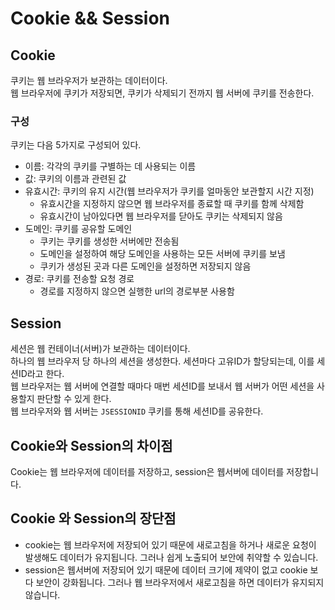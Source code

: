 # Cookie && Session

## Cookie
쿠키는 웹 브라우저가 보관하는 데이터이다.
<br>
웹 브라우저에 쿠키가 저장되면, 쿠키가 삭제되기 전까지 웹 서버에 쿠키를 전송한다.

### 구성
쿠키는 다음 5가지로 구성되어 있다.

- 이름: 각각의 쿠키를 구별하는 데 사용되는 이름
- 값: 쿠키의 이름과 관련된 값
- 유효시간: 쿠키의 유지 시간(웹 브라우저가 쿠키를 얼마동안 보관할지 시간 지정)
    - 유효시간을 지정하지 않으면 웹 브라우저를 종료할 때 쿠키를 함께 삭제함
    - 유효시간이 남아있다면 웹 브라우저를 닫아도 쿠키는 삭제되지 않음
- 도메인: 쿠키를 공유할 도메인
    - 쿠키는 쿠키를 생성한 서버에만 전송됨
    - 도메인을 설정하여 해당 도메인을 사용하는 모든 서버에 쿠키를 보냄
    - 쿠키가 생성된 곳과 다른 도메인을 설정하면 저장되지 않음
- 경로: 쿠키를 전송할 요청 경로
    - 경로를 지정하지 않으면 실행한 url의 경로부분 사용함

## Session
세션은 웹 컨테이너(서버)가 보관하는 데이터이다.
<br>
하나의 웹 브라우저 당 하나의 세션을 생성한다. 세션마다 고유ID가 할당되는데, 이를 세션ID라고 한다.
<br>
웹 브라우저는 웹 서버에 연결할 때마다 매번 세션ID를 보내서 웹 서버가 어떤 세션을 사용할지 판단할 수 있게 한다.
<br>
웹 브라우저와 웹 서버는 `JSESSIONID` 쿠키를 통해 세션ID를 공유한다.

## Cookie와 Session의 차이점
Cookie는 웹 브라우저에 데이터를 저장하고, session은 웹서버에 데이터를 저장합니다.

## Cookie 와 Session의 장단점
- cookie는 웹 브라우저에 저장되어 있기 때문에 새로고침을 하거나 새로운 요청이 발생해도 데이터가 유지됩니다. 그러나 쉽게 노출되어 보안에 취약할 수 있습니다.
- session은 웹서버에 저장되어 있기 때문에 데이터 크기에 제약이 없고 cookie 보다 보안이 강화됩니다. 그러나 웹 브라우저에서 새로고침을 하면 데이터가 유지되지 않습니다.